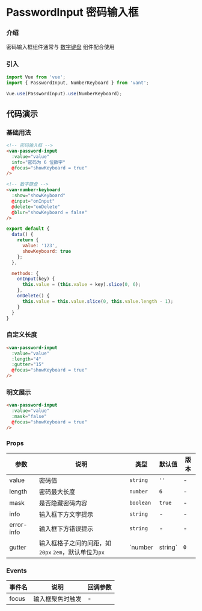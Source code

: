 # PasswordInput 密码输入框

### 介绍

密码输入框组件通常与 [数字键盘](#/zh-CN/number-keyboard) 组件配合使用

### 引入

``` javascript
import Vue from 'vue';
import { PasswordInput, NumberKeyboard } from 'vant';

Vue.use(PasswordInput).use(NumberKeyboard);
```

## 代码演示

### 基础用法

```html
<!-- 密码输入框 -->
<van-password-input
  :value="value"
  info="密码为 6 位数字"
  @focus="showKeyboard = true"
/>

<!-- 数字键盘 -->
<van-number-keyboard
  :show="showKeyboard"
  @input="onInput"
  @delete="onDelete"
  @blur="showKeyboard = false"
/>
```

```javascript
export default {
  data() {
    return {
      value: '123',
      showKeyboard: true
    };
  },

  methods: {
    onInput(key) {
      this.value = (this.value + key).slice(0, 6);
    },
    onDelete() {
      this.value = this.value.slice(0, this.value.length - 1);
    }
  }
}
```

### 自定义长度

```html
<van-password-input
  :value="value"
  :length="4"
  :gutter="15"
  @focus="showKeyboard = true"
/>
```

### 明文展示

```html
<van-password-input
  :value="value"
  :mask="false"
  @focus="showKeyboard = true"
/>
```

### Props

| 参数 | 说明 | 类型 | 默认值 | 版本 |
|------|------|------|------|------|
| value | 密码值 | `string` | `''` | - |
| length | 密码最大长度 | `number` | `6` | - |
| mask | 是否隐藏密码内容 | `boolean` | `true` | - |
| info | 输入框下方文字提示 | `string` | - | - |
| error-info | 输入框下方错误提示 | `string` | - | - |
| gutter | 输入框格子之间的间距，如 `20px` `2em`，默认单位为`px` | `number | string` | `0` | - |

### Events

| 事件名 | 说明 | 回调参数 |
|------|------|------|
| focus | 输入框聚焦时触发 | - |

